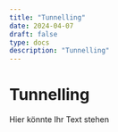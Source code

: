```yaml
---
title: "Tunnelling"
date: 2024-04-07
draft: false
type: docs
description: "Tunnelling"
---
```


# Tunnelling

Hier könnte Ihr Text stehen